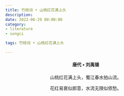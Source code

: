 ```yaml
---
title: 竹枝词 • 山桃红花满上头
description:
date: 2022-06-29 00:00:00
category:
- literature
- songci

tags: 竹枝词 • 山桃红花满上头

---
```


<div id="poem-author">
    唐代 • 刘禹锡
</div>
<div id="poem-body">
<p class="poem-paragraph">山桃红花满上头，蜀江春水拍山流。</p>
<p class="poem-paragraph">花红易衰似郎意，水流无限似侬愁。</p>

</div>

<style>

#poem-author {
    width: 100%;
    text-align: center;
    margin: 20px 0;
    font-weight: bold;
}
#poem-body {
    width: 100%;
    text-align: center;
}
.poem-paragraph {
    font-family: "仿宋"
}

</style>